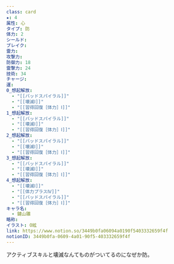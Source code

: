 ```yaml
---
class: card
★: 4
属性: 心
タイプ: 防
体力: 2
シールド: 
ブレイク: 
霊力: 
攻撃力: 
防御力: 18
霊撃力: 24
技術: 34
チャージ: 
運: 
0_想起解放:
  - "[[バッドスパイラル]]"
  - "[[壊滅Ⅰ]]"
  - "[[習得回復［体力］Ⅰ]]"
1_想起解放:
  - "[[バッドスパイラル]]"
  - "[[壊滅Ⅰ]]"
  - "[[習得回復［体力］Ⅰ]]"
2_想起解放:
  - "[[バッドスパイラル]]"
  - "[[壊滅Ⅰ]]"
  - "[[習得回復［体力］Ⅰ]]"
3_想起解放:
  - "[[バッドスパイラル]]"
  - "[[壊滅Ⅰ]]"
  - "[[習得回復［体力］Ⅰ]]"
4_想起解放:
  - "[[壊滅Ⅰ]]"
  - "[[体力プラスⅣ]]"
  - "[[バッドスパイラル]]"
  - "[[習得回復［体力］Ⅰ]]"
キャラ名:
  - 鍵山雛
略称: 
イラスト: O絃
link: https://www.notion.so/3449b0fa06094a0190f5403332659f4f
notionID: 3449b0fa-0609-4a01-90f5-403332659f4f
---
```

アクティブスキルと壊滅なんてものがついてるのになぜか防。